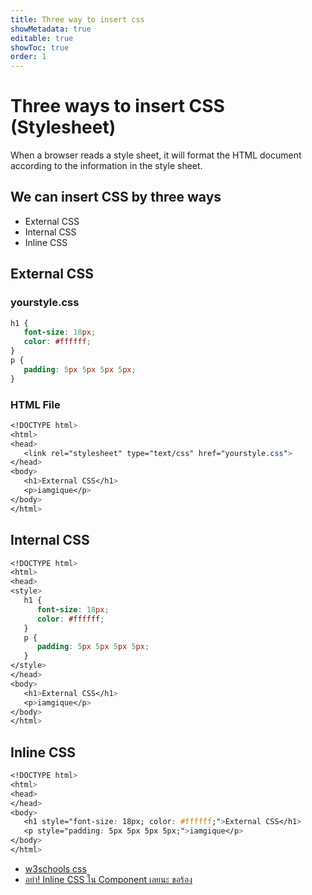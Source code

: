 ```yaml
---
title: Three way to insert css
showMetadata: true
editable: true
showToc: true
order: 1
---
```


# Three ways to insert CSS (Stylesheet)
When a browser reads a style sheet, it will format the HTML document according to the information in the style sheet.

## We can insert CSS by three ways
- External CSS
- Internal CSS
- Inline CSS

## External CSS
### yourstyle.css
```css
h1 {
   font-size: 18px;
   color: #ffffff;
}
p {
   padding: 5px 5px 5px 5px;
}
```

### HTML File
```css
<!DOCTYPE html>
<html>
<head>
   <link rel="stylesheet" type="text/css" href="yourstyle.css">
</head>
<body>
   <h1>External CSS</h1>
   <p>iamgique</p>
</body>
</html>
```

## Internal CSS
```css
<!DOCTYPE html>
<html>
<head>
<style>
   h1 {
      font-size: 18px;
      color: #ffffff;
   }
   p {
      padding: 5px 5px 5px 5px;
   }
</style>
</head>
<body>
   <h1>External CSS</h1>
   <p>iamgique</p>
</body>
</html>
```

## Inline CSS
```css
<!DOCTYPE html>
<html>
<head>
</head>
<body>
   <h1 style="font-size: 18px; color: #ffffff;">External CSS</h1>
   <p style="padding: 5px 5px 5px 5px;">iamgique</p>
</body>
</html>
```

- [w3schools css](https://www.w3schools.com/css/css_howto.asp)
- [อย่า! Inline CSS ใน Component เลยนะ ขอร้อง](https://iamgique.medium.com/อย่า-inline-css-ใน-component-เลยนะ-ขอร้อง-73456fcc9ba5)
